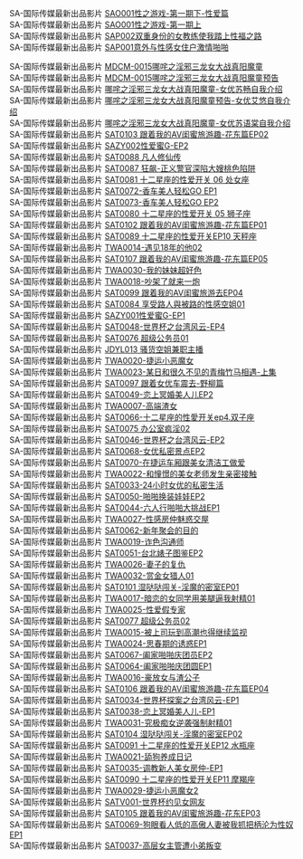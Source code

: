 SA-国际传媒最新出品影片    [SAO001性之游戏-第一期下-性爱篇](https://sagj.me/videoDetail/0893dd0c06fb5fff.html)              
SA-国际传媒最新出品影片    [SAO001性之游戏-第一期上](https://sagj.me/videoDetail/5c3ef6aecc2d5f24.html)                
SA-国际传媒最新出品影片    [SAP002双重身份的女教练使我踏上性福之路](https://sagj.me/videoDetail/041e679dbddef895.html)                
SA-国际传媒最新出品影片    [SAP001意外与性感女住户激情啪啪](https://sagj.me/videoDetail/5f2b83dda9aef186.html)                

SA-国际传媒最新出品影片    [MDCM-0015哪咤之淫邪三龙女大战真阳魔童](http://sagj.me/videoDetail/6d0dea824298ddfb.html)          
SA-国际传媒最新出品影片    [MDCM-0015哪咤之淫邪三龙女大战真阳魔童预告](http://sagj.me/videoDetail/2ec625303e1a49a5.html)                
SA-国际传媒最新出品影片    [哪咤之淫邪三龙女大战真阳魔童-女优苏畅自我介绍](http://sagj.me/videoDetail/55f739bb95f9e0da.html)            
SA-国际传媒最新出品影片    [哪咤之淫邪三龙女大战真阳魔童预告-女优艾悠自我介绍](http://sagj.me/videoDetail/6426ad82cb560a00.html)            
SA-国际传媒最新出品影片    [哪咤之淫邪三龙女大战真阳魔童-女优苏语棠自我介绍](http://sagj.me/videoDetail/de6d492bd5eddb5f.html)            
SA-国际传媒最新出品影片    [SAT0103 跟着我的AV闺蜜旅游趣-花东篇EP02](http://sagj.me/videoDetail/d2d5a936e112ac0e.html)                   
SA-国际传媒最新出品影片    [SAZY002性爱蜜G-EP2](http://sagj.me/videoDetail/468710389655066d.html)                   
SA-国际传媒最新出品影片    [SAT0088 凡人修仙传](http://sagj.me/videoDetail/d838c6b2dc1e2899.html)                   
SA-国际传媒最新出品影片    [SAT0087 狂飙-正义警官深陷大嫂桃色陷阱](http://sagj.me/videoDetail/6a29c30e143c09cc.html)                   
SA-国际传媒最新出品影片    [SAT0081 十二星座的性爱开关 06 处女座](http://sagj.me/videoDetail/287eea410ece9ba6.html)                   
SA-国际传媒最新出品影片    [SAT0072-香车美人轻松GO EP1](http://sagj.me/videoDetail/c4f10467e09f5c6d.html)                   
SA-国际传媒最新出品影片    [SAT0073-香车美人轻松GO EP2](http://sagj.me/videoDetail/de1b2df55c00eef0.html)                   
SA-国际传媒最新出品影片    [SAT0080 十二星座的性爱开关 05 狮子座](http://sagj.me/videoDetail/f615f6b679d73b96.html)                   
SA-国际传媒最新出品影片    [SAT0102 跟着我的AV闺蜜旅游趣-花东篇EP01](http://sagj.me/videoDetail/ba00c09f2bbd826a.html)                   
SA-国际传媒最新出品影片    [SAT0089 十二星座的性爱开关EP10 天秤座](http://sagj.me/videoDetail/d6e595ddd24c01b6.html)                   
SA-国际传媒最新出品影片    [TWA0014-遇见18年的他02](http://sagj.me/videoDetail/a3108c131c16ced9.html)                   
SA-国际传媒最新出品影片    [SAT0107 跟着我的AV闺蜜旅游趣-花东篇EP05](http://sagj.me/videoDetail/807d477701dad5fd.html)                   
SA-国际传媒最新出品影片    [TWA0030-我的妹妹超好色](http://sagj.me/videoDetail/7c866b7d59ed381b.html)                   
SA-国际传媒最新出品影片    [TWA0018-吵架了就来一炮](http://sagj.me/videoDetail/6e7a7a29b35c09b9.html)                   
SA-国际传媒最新出品影片    [SAT0099 跟着我的AV闺蜜旅游去EP04](http://sagj.me/videoDetail/5c79ca9379c56186.html)                   
SA-国际传媒最新出品影片    [SAT0084 享受路人與被路的性感空姐01](http://sagj.me/videoDetail/97713584e6348b67.html)                   
SA-国际传媒最新出品影片    [SAZY001性爱蜜G-EP1](http://sagj.me/videoDetail/94239d8f740fa763.html)                   
SA-国际传媒最新出品影片    [SAT0048-世界杯之台湾风云-EP4](http://sagj.me/videoDetail/8d3e6e6b0273d0e9.html)                   
SA-国际传媒最新出品影片    [SAT0076 超级公务员01](http://sagj.me/videoDetail/8a6ff4b687744bec.html)                   
SA-国际传媒最新出品影片    [JDYL013 骚货空姐兼职主播](http://sagj.me/videoDetail/88bd7e8bfe7a13b0.html)             
SA-国际传媒最新出品影片    [TWA0020-捷运小恶魔女](http://sagj.me/videoDetail/2456f2111f5afe8d.html)                   
SA-国际传媒最新出品影片    [TWA0023-某日和很久不见的青梅竹马相遇-上集](http://sagj.me/videoDetail/36101ffa29319fde.html)                   
SA-国际传媒最新出品影片    [SAT0097 跟着女优车震去-野柳篇](http://sagj.me/videoDetail/0b9b69e934b275e7.html)                   
SA-国际传媒最新出品影片    [SAT0049-恋上冥婚美人儿EP2](http://sagj.me/videoDetail/d01a87ddbc069f81.html)                   
SA-国际传媒最新出品影片    [TWA0007-高端渣女](http://sagj.me/videoDetail/cfbd8d3bcf0a2fc2.html)                   
SA-国际传媒最新出品影片    [SAT0066-十二星座的性愛开关ep4.双子座](http://sagj.me/videoDetail/c6666485dc91c7d5.html)                   
SA-国际传媒最新出品影片    [SAT0075 办公室疯淫02](http://sagj.me/videoDetail/bfa93e9123e9074a.html)                   
SA-国际传媒最新出品影片    [SAT0046-世界杯之台湾风云-EP2](http://sagj.me/videoDetail/b887309b02d3b8e4.html)                   
SA-国际传媒最新出品影片    [SAT0068-女优私密景点EP2](http://sagj.me/videoDetail/a7cfd228c11a877e.html)                   
SA-国际传媒最新出品影片    [SAT0070-在捷运车厢跟美女清洁工做爱](http://sagj.me/videoDetail/9d7de6f8d9a1f817.html)                   
SA-国际传媒最新出品影片    [TWA0022-和憧憬的美女老师发生亲密接触](http://sagj.me/videoDetail/ff6373c97dd45d95.html)                   
SA-国际传媒最新出品影片    [SAT0033-24小时女优的私密生活](http://sagj.me/videoDetail/7159e5227c976191.html)                   
SA-国际传媒最新出品影片    [SAT0050-啪啪换装娃娃EP2](http://sagj.me/videoDetail/50e3d757bb8c7469.html)                   
SA-国际传媒最新出品影片    [SAT0044-六人行啪啪大挑战EP1](http://sagj.me/videoDetail/1c6a05527494dddd.html)                   
SA-国际传媒最新出品影片    [TWA0027-性感房仲魅惑交屋](http://sagj.me/videoDetail/1a78f7379ed988a6.html)                   
SA-国际传媒最新出品影片    [SAT0062-新年聚会的目的](http://sagj.me/videoDetail/0f28aaabd4509016.html)                   
SA-国际传媒最新出品影片    [TWA0019-诈色沟通师](http://sagj.me/videoDetail/dd0df1ebd44c949c.html)                   
SA-国际传媒最新出品影片    [SAT0051-台北婊子图鉴EP2](http://sagj.me/videoDetail/a0f09dde70c7c0de.html)                   
SA-国际传媒最新出品影片    [TWA0026-妻子的复仇](http://sagj.me/videoDetail/513a776278db15ec.html)                   
SA-国际传媒最新出品影片    [TWA0032-赏金女猎人01](http://sagj.me/videoDetail/3f646c7c912cc39b.html)                   
SA-国际传媒最新出品影片    [SAT0101 湿哒哒闯关-淫魔的密室EP01](http://sagj.me/videoDetail/2f69727c0a948656.html)                   
SA-国际传媒最新出品影片    [TWA0017-暗恋的女同学用美腿逼我射精01](http://sagj.me/videoDetail/1889d3187615f459.html)                   
SA-国际传媒最新出品影片    [TWA0025-性爱假专家](http://sagj.me/videoDetail/eb717e19da57ba67.html)                   
SA-国际传媒最新出品影片    [SAT0077 超级公务员02](http://sagj.me/videoDetail/a1eb40ad0d41cfb5.html)                   
SA-国际传媒最新出品影片    [TWA0015-被上司玩到高潮也得继续监视](http://sagj.me/videoDetail/90c1657931500c4e.html)                   
SA-国际传媒最新出品影片    [TWA0024-思春期的诱惑EP1](http://sagj.me/videoDetail/e3b98a4942a4965c.html)                   
SA-国际传媒最新出品影片    [SAT0067-阖家啪啪庆团员EP2](http://sagj.me/videoDetail/e2cb0c7ee954aa7f.html)                   
SA-国际传媒最新出品影片    [SAT0064-阖家啪啪庆团圆EP1](http://sagj.me/videoDetail/d76da317bb818512.html)                   
SA-国际传媒最新出品影片    [TWA0016-豪放女与渣公子](http://sagj.me/videoDetail/6814baa74ab7d5bf.html)                   
SA-国际传媒最新出品影片    [SAT0106 跟着我的AV闺蜜旅游趣-花东篇EP04](http://sagj.me/videoDetail/7fb1572dc1b285cd.html)                   
SA-国际传媒最新出品影片    [SAT0034-世界杯探案之台湾风云-EP1](http://sagj.me/videoDetail/fe5c9242637f0f96.html)                   
SA-国际传媒最新出品影片    [SAT0038-恋上冥婚美人儿-EP1](http://sagj.me/videoDetail/fd327c0222f64ebf.html)                   
SA-国际传媒最新出品影片    [TWA0031-究极痴女逆袭强制射精01](http://sagj.me/videoDetail/ec9054fcb57414bc.html)                   
SA-国际传媒最新出品影片    [SAT0104 湿哒哒闯关-淫魔的密室EP02](http://sagj.me/videoDetail/7f1c7bd9f3f98965.html)                   
SA-国际传媒最新出品影片    [SAT0091 十二星座的性爱开关EP12 水瓶座](http://sagj.me/videoDetail/dc4d262198a72f04.html)                   
SA-国际传媒最新出品影片    [TWA0021-舔狗养成日记](http://sagj.me/videoDetail/c56c61215105c455.html)                   
SA-国际传媒最新出品影片    [SAT0035-调教新人美女房仲-EP1](http://sagj.me/videoDetail/b08b72d116a7cdd3.html)                   
SA-国际传媒最新出品影片    [SAT0090 十二星座的性爱开关EP11 摩羯座](http://sagj.me/videoDetail/5087d7217388cd07.html)                   
SA-国际传媒最新出品影片    [TWA0029-捷运小恶魔女2](http://sagj.me/videoDetail/3fe9e27f8703ec2b.html)                   
SA-国际传媒最新出品影片    [SATV001-世界杯约见女网友](http://sagj.me/videoDetail/1ba35d97f4404a1d.html)                   
SA-国际传媒最新出品影片    [SAT0105 跟着我的AV闺蜜旅游趣-花东EP03](http://sagj.me/videoDetail/0d9f5eade13c3861.html)                   
SA-国际传媒最新出品影片    [SAT0069-狗眼看人低的高傲人妻被我抓把柄沦为性奴EP1](http://sagj.me/videoDetail/0a88c873be5b2266.html)                   
SA-国际传媒最新出品影片    [SAT0037-高层女主管遭小弟叛变](http://sagj.me/videoDetail/00c302321e03e13a.html)                                  
